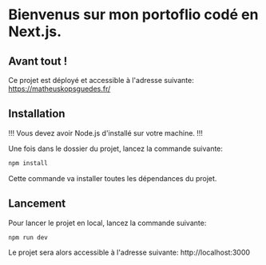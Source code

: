 # Bienvenus sur mon portoflio codé en Next.js.

## Avant tout !
Ce projet est déployé et accessible à l'adresse suivante: https://matheuskopsguedes.fr/

## Installation
!!! Vous devez avoir Node.js d'installé sur votre machine. !!!

Une fois dans le dossier du projet, lancez la commande suivante:
```bash
npm install
```
Cette commande va installer toutes les dépendances du projet.

## Lancement
Pour lancer le projet en local, lancez la commande suivante:
```bash
npm run dev
```
Le projet sera alors accessible à l'adresse suivante: http://localhost:3000